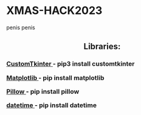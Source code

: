 # XMAS-HACK2023
penis
penis
<h2 align="center">Libraries:</h2>
<h3 align ="left">
<p><a href ="https://github.com/TomSchimansky/CustomTkinter">CustomTkinter </a>- pip3 install customtkinter</p>
<p><a href = "https://matplotlib.org/">Matplotlib </a>- pip install matplotlib</p>    
<p><a href = "https://pypi.org/project/Pillow/">Pillow </a>- pip install pillow</p>     
<p><a href = "https://github.com/python/cpython/blob/3.12/Lib/datetime.py">datetime </a>- pip install datetime</p>     
</h3>